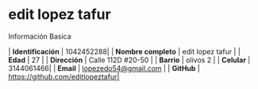 # edit lopez tafur
Información Basica

| **Identificación** | 1042452288|
| **Nombre completo** | edit lopez tafur |
| **Edad** | 27 |
| **Dirección** | Calle 112D #20-50 |
| **Barrio** | olivos 2 |
| **Celular** | 3144061466|
| **Email** | lopezedo54@gmail.com |
| **GitHub** | https://github.com/editlopeztafur|